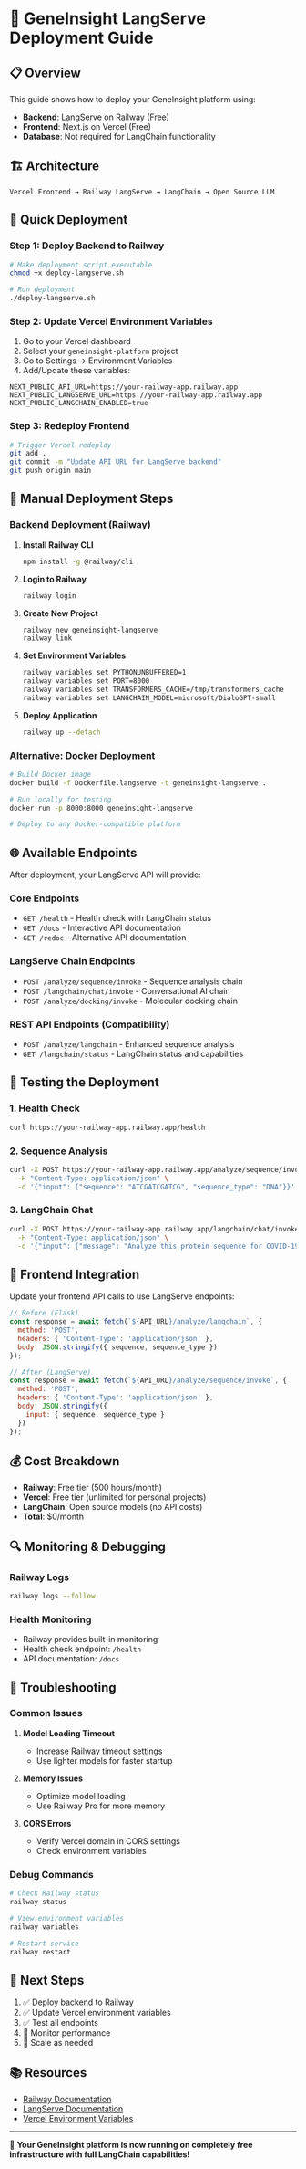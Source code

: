 # 🚀 GeneInsight LangServe Deployment Guide

## 📋 **Overview**

This guide shows how to deploy your GeneInsight platform using:
- **Backend**: LangServe on Railway (Free)
- **Frontend**: Next.js on Vercel (Free)
- **Database**: Not required for LangChain functionality

## 🏗️ **Architecture**

```
Vercel Frontend → Railway LangServe → LangChain → Open Source LLM
```

## 🚀 **Quick Deployment**

### **Step 1: Deploy Backend to Railway**

```bash
# Make deployment script executable
chmod +x deploy-langserve.sh

# Run deployment
./deploy-langserve.sh
```

### **Step 2: Update Vercel Environment Variables**

1. Go to your Vercel dashboard
2. Select your `geneinsight-platform` project
3. Go to Settings → Environment Variables
4. Add/Update these variables:

```env
NEXT_PUBLIC_API_URL=https://your-railway-app.railway.app
NEXT_PUBLIC_LANGSERVE_URL=https://your-railway-app.railway.app
NEXT_PUBLIC_LANGCHAIN_ENABLED=true
```

### **Step 3: Redeploy Frontend**

```bash
# Trigger Vercel redeploy
git add .
git commit -m "Update API URL for LangServe backend"
git push origin main
```

## 🔧 **Manual Deployment Steps**

### **Backend Deployment (Railway)**

1. **Install Railway CLI**
   ```bash
   npm install -g @railway/cli
   ```

2. **Login to Railway**
   ```bash
   railway login
   ```

3. **Create New Project**
   ```bash
   railway new geneinsight-langserve
   railway link
   ```

4. **Set Environment Variables**
   ```bash
   railway variables set PYTHONUNBUFFERED=1
   railway variables set PORT=8000
   railway variables set TRANSFORMERS_CACHE=/tmp/transformers_cache
   railway variables set LANGCHAIN_MODEL=microsoft/DialoGPT-small
   ```

5. **Deploy Application**
   ```bash
   railway up --detach
   ```

### **Alternative: Docker Deployment**

```bash
# Build Docker image
docker build -f Dockerfile.langserve -t geneinsight-langserve .

# Run locally for testing
docker run -p 8000:8000 geneinsight-langserve

# Deploy to any Docker-compatible platform
```

## 🌐 **Available Endpoints**

After deployment, your LangServe API will provide:

### **Core Endpoints**
- `GET /health` - Health check with LangChain status
- `GET /docs` - Interactive API documentation
- `GET /redoc` - Alternative API documentation

### **LangServe Chain Endpoints**
- `POST /analyze/sequence/invoke` - Sequence analysis chain
- `POST /langchain/chat/invoke` - Conversational AI chain
- `POST /analyze/docking/invoke` - Molecular docking chain

### **REST API Endpoints (Compatibility)**
- `POST /analyze/langchain` - Enhanced sequence analysis
- `GET /langchain/status` - LangChain status and capabilities

## 🧪 **Testing the Deployment**

### **1. Health Check**
```bash
curl https://your-railway-app.railway.app/health
```

### **2. Sequence Analysis**
```bash
curl -X POST https://your-railway-app.railway.app/analyze/sequence/invoke \
  -H "Content-Type: application/json" \
  -d '{"input": {"sequence": "ATCGATCGATCG", "sequence_type": "DNA"}}'
```

### **3. LangChain Chat**
```bash
curl -X POST https://your-railway-app.railway.app/langchain/chat/invoke \
  -H "Content-Type: application/json" \
  -d '{"input": {"message": "Analyze this protein sequence for COVID-19"}}'
```

## 🔄 **Frontend Integration**

Update your frontend API calls to use LangServe endpoints:

```javascript
// Before (Flask)
const response = await fetch(`${API_URL}/analyze/langchain`, {
  method: 'POST',
  headers: { 'Content-Type': 'application/json' },
  body: JSON.stringify({ sequence, sequence_type })
});

// After (LangServe)
const response = await fetch(`${API_URL}/analyze/sequence/invoke`, {
  method: 'POST',
  headers: { 'Content-Type': 'application/json' },
  body: JSON.stringify({ 
    input: { sequence, sequence_type }
  })
});
```

## 💰 **Cost Breakdown**

- **Railway**: Free tier (500 hours/month)
- **Vercel**: Free tier (unlimited for personal projects)
- **LangChain**: Open source models (no API costs)
- **Total**: $0/month

## 🔍 **Monitoring & Debugging**

### **Railway Logs**
```bash
railway logs --follow
```

### **Health Monitoring**
- Railway provides built-in monitoring
- Health check endpoint: `/health`
- API documentation: `/docs`

## 🚨 **Troubleshooting**

### **Common Issues**

1. **Model Loading Timeout**
   - Increase Railway timeout settings
   - Use lighter models for faster startup

2. **Memory Issues**
   - Optimize model loading
   - Use Railway Pro for more memory

3. **CORS Errors**
   - Verify Vercel domain in CORS settings
   - Check environment variables

### **Debug Commands**
```bash
# Check Railway status
railway status

# View environment variables
railway variables

# Restart service
railway restart
```

## 🎯 **Next Steps**

1. ✅ Deploy backend to Railway
2. ✅ Update Vercel environment variables
3. ✅ Test all endpoints
4. 🔄 Monitor performance
5. 🚀 Scale as needed

## 📚 **Resources**

- [Railway Documentation](https://docs.railway.app/)
- [LangServe Documentation](https://python.langchain.com/docs/langserve)
- [Vercel Environment Variables](https://vercel.com/docs/concepts/projects/environment-variables)

---

🎉 **Your GeneInsight platform is now running on completely free infrastructure with full LangChain capabilities!**

